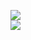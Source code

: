[![](https://img.shields.io/badge/Made%20With-Github%20Spray-lightgrey.svg?style=for-the-badge&logo=github)](https://github.com/Annihil/github-spray#15218)  
[![](https://i.imgur.com/2DrTn0Z.gif)](https://github.com/Annihil/github-spray)